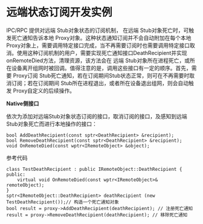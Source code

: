 # 远端状态订阅开发实例

IPC/RPC 提供对远端 Stub对象状态的订阅机制， 在远端 Stub对象死亡时，可触发死亡通知告诉本地 Proxy对象。这种状态通知订阅并不会自动附加在每个本地 Proxy对象上，需要调用特定接口完成，当不再需要订阅时也需要调用特定接口取消。使用这种订阅机制的用户，需要实现死亡通知接口DeathRecipient并实现onRemoteDied方法，清理资源，该方法会在 远端 Stub对象所在进程死亡，或所在设备离开组网时被回调。值得注意的是，调用这些接口有一定的顺序。首先，需要 Proxy订阅 Stub死亡通知，若在订阅期间Stub状态正常，则可在不再需要时取消订阅；若在订阅期间 Stub所在进程退出，或者所在设备退出组网，则会自动触发 Proxy自定义的后续操作。




**Native侧接口**


依次为添加对远端Stub对象状态订阅的接口，取消订阅的接口，及感知到远端Stub对象死亡而进行本地操作的接口：


```
bool AddDeathRecipient(const sptr<DeathRecipient> &recipient);
bool RemoveDeathRecipient(const sptr<DeathRecipient> &recipient);
void OnRemoteDied(const wptr<IRemoteObject> &object);
```


参考代码


```
class TestDeathRecipient : public IRemoteObject::DeathRecipient {
public:
    virtual void OnRemoteDied(const wptr<IRemoteObject>& remoteObject);
}
sptr<IRemoteObject::DeathRecipient> deathRecipient (new TestDeathRecipient());// 构造一个死亡通知对象
bool result = proxy->AddDeathRecipient(deathRecipient); // 注册死亡通知
result = proxy->RemoveDeathRecipient(deathRecipient); // 移除死亡通知
```
